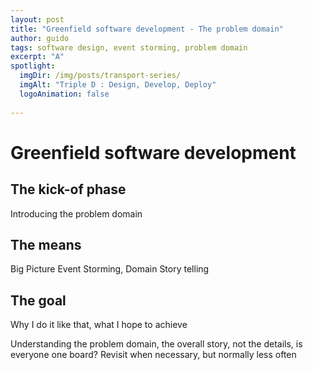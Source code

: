 ```yaml
---
layout: post
title: "Greenfield software development - The problem domain"
author: guido
tags: software design, event storming, problem domain
excerpt: "A"
spotlight:
  imgDir: /img/posts/transport-series/
  imgAlt: "Triple D : Design, Develop, Deploy"
  logoAnimation: false
 
---
```

# Greenfield software development

## The kick-of phase	

Introducing the problem domain

## The means	

Big Picture Event Storming, Domain Story telling

## The goal
	
Why I do it like that, what I hope to achieve

Understanding the problem domain, the overall story, not the details, is everyone one board? Revisit when necessary, but normally less often
